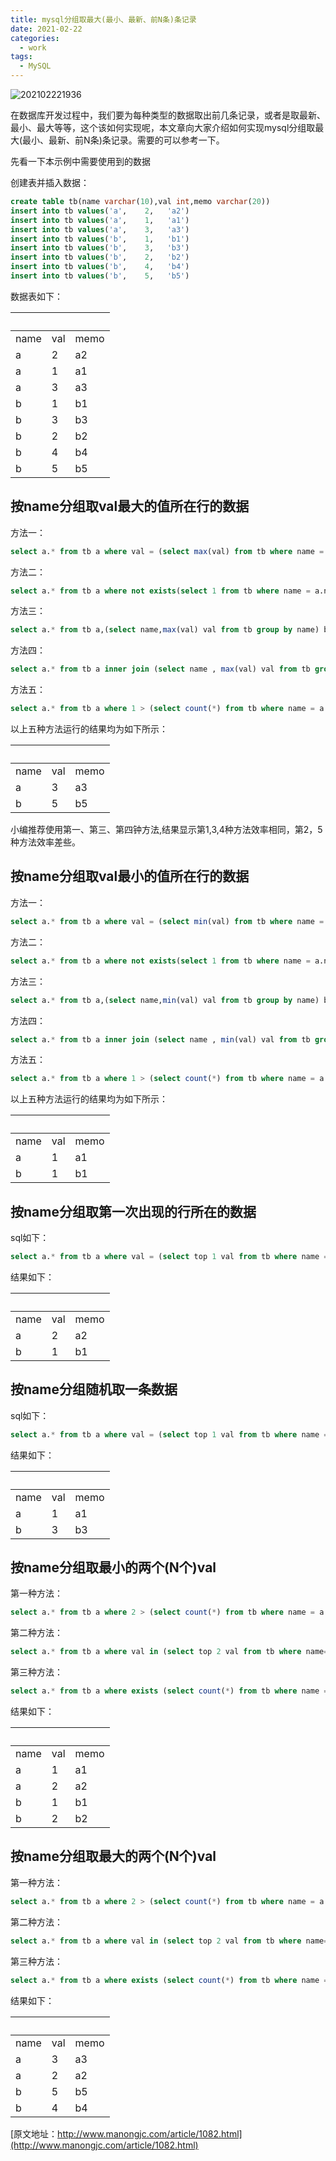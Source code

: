 ```yaml
---
title: mysql分组取最大(最小、最新、前N条)条记录
date: 2021-02-22
categories:
  - work
tags:
  - MySQL
---
```


![202102221936](https://fastly.jsdelivr.net/gh/qbmzc/images/md/202102221936.jpg)

<!-- more -->

在数据库开发过程中，我们要为每种类型的数据取出前几条记录，或者是取最新、最小、最大等等，这个该如何实现呢，本文章向大家介绍如何实现mysql分组取最大(最小、最新、前N条)条记录。需要的可以参考一下。

先看一下本示例中需要使用到的数据

创建表并插入数据：

```sql
create table tb(name varchar(10),val int,memo varchar(20))
insert into tb values('a',    2,   'a2')
insert into tb values('a',    1,   'a1')
insert into tb values('a',    3,   'a3')
insert into tb values('b',    1,   'b1')
insert into tb values('b',    3,   'b3')
insert into tb values('b',    2,   'b2')
insert into tb values('b',    4,   'b4')
insert into tb values('b',    5,   'b5')
```

数据表如下：

| <br> | <br> | <br> |
| --- | --- | --- |
| name | val | memo |
| a | 2 | a2 |
| a | 1 | a1 |
| a | 3 | a3 |
| b | 1 | b1 |
| b | 3 | b3 |
| b | 2 | b2 |
| b | 4 | b4 |
| b | 5 | b5 |

## 按name分组取val最大的值所在行的数据

方法一：

```sql
select a.* from tb a where val = (select max(val) from tb where name = a.name) order by a.name
```

方法二：

```sql
select a.* from tb a where not exists(select 1 from tb where name = a.name and val > a.val)
```

方法三：

```sql
select a.* from tb a,(select name,max(val) val from tb group by name) b where a.name = b.name and a.val = b.val order by a.name
```

方法四：

```sql
select a.* from tb a inner join (select name , max(val) val from tb group by name) b on a.name = b.name and a.val = b.val order by
```

方法五：

```sql
select a.* from tb a where 1 > (select count(*) from tb where name = a.name and val > a.val ) order by a.name
```

以上五种方法运行的结果均为如下所示：

| <br> | <br> | <br> |
| --- | --- | --- |
| name | val | memo |
| a | 3 | a3 |
| b | 5 | b5 |

小编推荐使用第一、第三、第四钟方法,结果显示第1,3,4种方法效率相同，第2，5种方法效率差些。

## 按name分组取val最小的值所在行的数据

方法一：

```sql
select a.* from tb a where val = (select min(val) from tb where name = a.name) order by a.name
```

方法二：

```sql
select a.* from tb a where not exists(select 1 from tb where name = a.name and val < a.val)
```

方法三：

```sql
select a.* from tb a,(select name,min(val) val from tb group by name) b where a.name = b.name and a.val = b.val order by a.name
```

方法四：

```sql
select a.* from tb a inner join (select name , min(val) val from tb group by name) b on a.name = b.name and a.val = b.val order by a.name
```

方法五：

```sql
select a.* from tb a where 1 > (select count(*) from tb where name = a.name and val < a.val) order by a.name
```

以上五种方法运行的结果均为如下所示：

| <br> | <br> | <br> |
| --- | --- | --- |
| name | val | memo |
| a | 1 | a1 |
| b | 1 | b1 |

## 按name分组取第一次出现的行所在的数据 

sql如下：

```sql
select a.* from tb a where val = (select top 1 val from tb where name = a.name) order by a.name
```

结果如下：

| <br> | <br> | <br> |
| --- | --- | --- |
| name | val | memo |
| a | 2 | a2 |
| b | 1 | b1 |

## 按name分组随机取一条数据

sql如下：

```sql
select a.* from tb a where val = (select top 1 val from tb where name = a.name order by newid()) order by a.name
```

结果如下：

| <br> | <br> | <br> |
| --- | --- | --- |
| name | val | memo |
| a | 1 | a1 |
| b | 3 | b3 |

## 按name分组取最小的两个(N个)val

第一种方法：

```sql
select a.* from tb a where 2 > (select count(*) from tb where name = a.name and val < a.val ) order by a.name,a.val
```

第二种方法：

```sql
select a.* from tb a where val in (select top 2 val from tb where name=a.name order by val) order by a.name,a.val
```

第三种方法：

```sql
select a.* from tb a where exists (select count(*) from tb where name = a.name and val < a.val having Count(*) < 2) order by a.name
```

结果如下：

| <br> | <br> | <br> |
| --- | --- | --- |
| name | val | memo |
| a | 1 | a1 |
| a | 2 | a2 |
| b | 1 | b1 |
| b | 2 | b2 |

## 按name分组取最大的两个(N个)val

第一种方法：

```sql
select a.* from tb a where 2 > (select count(*) from tb where name = a.name and val > a.val ) order by a.name,a.val
```

第二种方法：

```sql
select a.* from tb a where val in (select top 2 val from tb where name=a.name order by val desc) order by a.name,a.val
```

第三种方法：

```sql
select a.* from tb a where exists (select count(*) from tb where name = a.name and val > a.val having Count(*) < 2) order by a.name
```

结果如下：

| <br>  | <br> |  <br>  |
| ------- | ----- | ------- |
| name | val   | memo |
| a      | 3     | a3      |
| a      | 2     | a2      |
| b      | 5     | b5      |
| b      | 4     | b4      |

[原文地址：http://www.manongjc.com/article/1082.html](http://www.manongjc.com/article/1082.html)